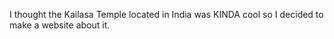 I thought the Kailasa Temple located in India was KINDA cool so I decided to make a website about it.
